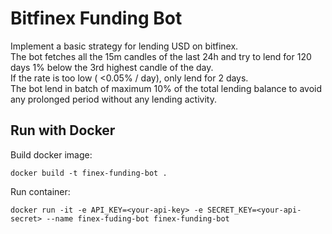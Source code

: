 # Bitfinex Funding Bot

Implement a basic strategy for lending USD on bitfinex.  
The bot fetches all the 15m candles of the last 24h and try to lend for 120 days 1% below the 3rd highest candle of the day.  
If the rate is too low ( <0.05% / day), only lend for 2 days.  
The bot lend in batch of maximum 10% of the total lending balance to avoid any prolonged period without any lending activity.

## Run with Docker

Build docker image:

`docker build -t finex-funding-bot .`

Run container:

`docker run -it -e API_KEY=<your-api-key> -e SECRET_KEY=<your-api-secret> --name finex-fuding-bot finex-funding-bot`
